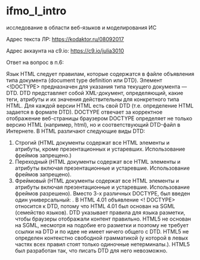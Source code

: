 # ifmo_I_intro
исследование в области веб-языков и моделирования ИС

Адрес текста ЛР:
https://kodaktor.ru/08092017

Адрес аккаунта на c9.io:
https://c9.io/julia3010

Ответ на вопрос в п.6: 

Язык HTML следует правилам, которые содержатся в файле объявления типа  документа (document type definition или DTD).
 Элемент <!DOCTYPE> предназначен для указания типа текущего документа — DTD. 
DTD представляет собой XML-документ, определяющий, какие теги, атрибуты и их значения действительны для конкретного типа HTML. Для каждой версии HTML есть свой DTD (т.е. определение HTML задается в формате DTD). 
DOCTYPE отвечает за корректное отображение веб-страницы браузером DOCTYPE определяет не только версию HTML (например, html), но и соответствующий DTD-файл в Интернете.
В HTML различают следующие виды DTD:
1)	Строгий (HTML документы содержат все HTML элементы и атрибуты, кроме презентационных и устаревших. Иcпользование фреймов запрещено.)
2)	Переходный (HTML документы содержат все HTML элементы и атрибуты включая презентационные и устаревшие. Использование фреймов запрещено).
3)	Фреймовый (HTML документы содержат все HTML элементы и атрибуты включая презентационные и устаревшие. Использование фреймов разрешено).
Вместо 3-х различных DOCTYPE, был введен один универсальный: <!DOCTYPE html> .
В HTML 4.01 объявление <! DOCTYPE> относится к DTD, потому что HTML 4.01 был основан на SGML (семейство языков). DTD указывает правила для языка разметки, чтобы браузеры отображали контент правильно.
HTML5 не основан на SGML, несмотря на подобие его разметки и поэтому не требует ссылки на DTD и по идее не имеет ничего общего с DTD.
HTML5 не определен контекстно свободной грамматикой (у которой в левых частях всех правил стоят только одиночные нетерминалы.). HTML5 был разработан так, что писать DTD для него невозможно. 


